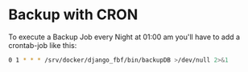 # Backup with CRON

To execute a Backup Job every Night at 01:00 am you'll have to add a crontab-job like this:

```bash
0 1 * * * /srv/docker/django_fbf/bin/backupDB >/dev/null 2>&1
```
